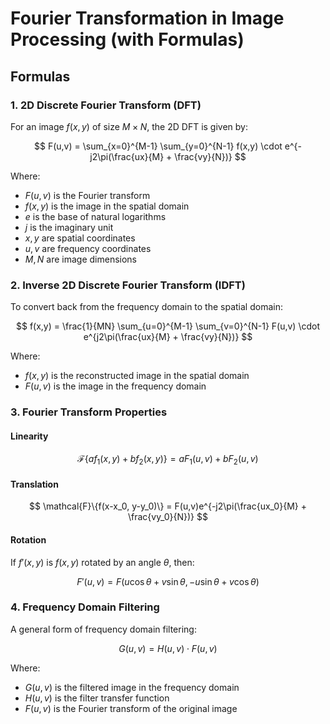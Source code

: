 # Fourier Transformation in Image Processing (with Formulas)

## Formulas

### 1. 2D Discrete Fourier Transform (DFT)

For an image $f(x,y)$ of size $M \times N$, the 2D DFT is given by:

$$
F(u,v) = \sum_{x=0}^{M-1} \sum_{y=0}^{N-1} f(x,y) \cdot e^{-j2\pi(\frac{ux}{M} + \frac{vy}{N})}
$$

Where:
- $F(u,v)$ is the Fourier transform
- $f(x,y)$ is the image in the spatial domain
- $e$ is the base of natural logarithms
- $j$ is the imaginary unit
- $x, y$ are spatial coordinates
- $u, v$ are frequency coordinates
- $M, N$ are image dimensions

### 2. Inverse 2D Discrete Fourier Transform (IDFT)

To convert back from the frequency domain to the spatial domain:

$$
f(x,y) = \frac{1}{MN} \sum_{u=0}^{M-1} \sum_{v=0}^{N-1} F(u,v) \cdot e^{j2\pi(\frac{ux}{M} + \frac{vy}{N})}
$$

Where:
- $f(x,y)$ is the reconstructed image in the spatial domain
- $F(u,v)$ is the image in the frequency domain

### 3. Fourier Transform Properties

#### Linearity

$$
\mathcal{F}\{af_1(x,y) + bf_2(x,y)\} = aF_1(u,v) + bF_2(u,v)
$$

#### Translation

$$
\mathcal{F}\{f(x-x_0, y-y_0)\} = F(u,v)e^{-j2\pi(\frac{ux_0}{M} + \frac{vy_0}{N})}
$$

#### Rotation

If $f'(x,y)$ is $f(x,y)$ rotated by an angle $\theta$, then:

$$
F'(u,v) = F(u \cos \theta + v \sin \theta, -u \sin \theta + v \cos \theta)
$$

### 4. Frequency Domain Filtering

A general form of frequency domain filtering:

$$
G(u,v) = H(u,v) \cdot F(u,v)
$$

Where:
- $G(u,v)$ is the filtered image in the frequency domain
- $H(u,v)$ is the filter transfer function
- $F(u,v)$ is the Fourier transform of the original image

